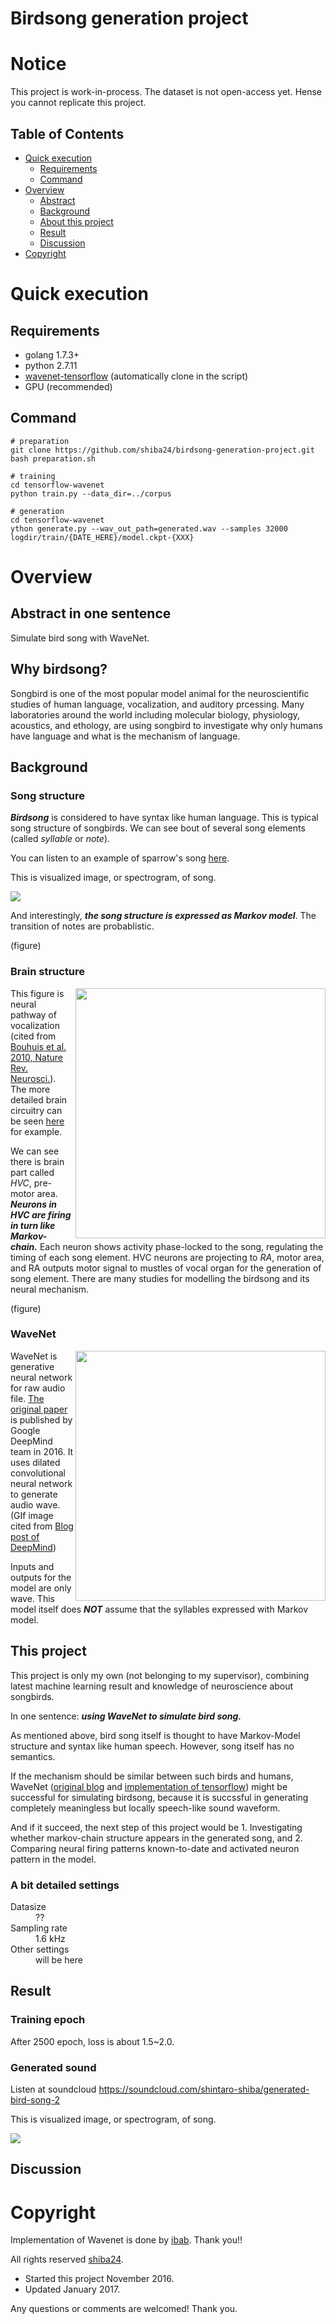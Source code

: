 Birdsong generation project
====

# Notice

This project is work-in-process. The dataset is not open-access yet. Hense you cannot replicate this project.


## Table of Contents
 - [Quick execution](https://github.com/shiba24/birdsong-generation-project#quick-execution)
     - [Requirements](https://github.com/shiba24/birdsong-generation-project#requirements)
     - [Command](https://github.com/shiba24/birdsong-generation-project#command)
 - [Overview](https://github.com/shiba24/birdsong-generation-project#overview)
     - [Abstract](https://github.com/shiba24/birdsong-generation-project#abstract-in-one-sentence)
     - [Background](https://github.com/shiba24/birdsong-generation-project#background)
     - [About this project](https://github.com/shiba24/birdsong-generation-project#this-project)
     - [Result](https://github.com/shiba24/birdsong-generation-project#result)
     - [Discussion](https://github.com/shiba24/birdsong-generation-project#discussion)
 - [Copyright](https://github.com/shiba24/birdsong-generation-project#copyright)



# Quick execution

## Requirements

- golang 1.7.3+
- python 2.7.11
- [wavenet-tensorflow](https://github.com/ibab/tensorflow-wavenet) (automatically clone in the script)
- GPU (recommended)

## Command

```
# preparation
git clone https://github.com/shiba24/birdsong-generation-project.git
bash preparation.sh

# training  
cd tensorflow-wavenet
python train.py --data_dir=../corpus

# generation
cd tensorflow-wavenet
ython generate.py --wav_out_path=generated.wav --samples 32000 logdir/train/{DATE_HERE}/model.ckpt-{XXX}
```

# Overview

## Abstract in one sentence

Simulate bird song with WaveNet.

## Why birdsong?

Songbird is one of the most popular model animal for the neuroscientific studies of human language, vocalization, and auditory prcessing. Many laboratories around the world including molecular biology, physiology, acoustics, and ethology, are using songbird to investigate why only humans have language and what is the mechanism of language.


## Background

### Song structure

***Birdsong*** is considered to have syntax like human language. This is typical song structure of songbirds. We can see bout of several song elements (called _syllable_ or _note_).

You can listen to an example of sparrow's song [here](https://soundcloud.com/shintaro-shiba/javasong).

This is visualized image, or spectrogram, of song.

<img src="https://github.com/shiba24/birdsong-generation-project/blob/master/images/javasong_spectrogram.png" > 


And interestingly, ***the song structure is expressed as Markov model***. The transition of notes are probablistic.

(figure)


### Brain structure

<img src="https://github.com/shiba24/birdsong-generation-project/blob/master/images/bolhuis_2010_fig1.png" width="400px" align="right">

This figure is neural pathway of vocalization (cited from [Bouhuis et al. 2010, Nature Rev. Neurosci.](http://www.nature.com/nrn/journal/v11/n11/execsumm/nrn2931.html)). The more detailed brain circuitry can be seen [here](http://web.williams.edu/Biology/Faculty_Staff/hwilliams/Finches/circuits.html) for example. 

We can see there is brain part called _HVC_, pre-motor area. ***Neurons in HVC are firing in turn like Markov-chain.*** Each neuron shows activity phase-locked to the song, regulating the timing of each song element. HVC neurons are projecting to _RA_, motor area, and RA outputs motor signal to mustles of vocal organ for the generation of song element. There are many studies for modelling the birdsong and its neural mechanism.

(figure)


### WaveNet

<img src="https://github.com/shiba24/birdsong-generation-project/blob/master/images/wavenet.gif" width="400px" align="right">

WaveNet is generative neural network for raw audio file. [The original paper](https://arxiv.org/pdf/1609.03499.pdf) is published by Google DeepMind team in 2016. It uses dilated convolutional neural network to generate audio wave. (GIf image cited from [Blog post of DeepMind](https://deepmind.com/blog/wavenet-generative-model-raw-audio/))

Inputs and outputs for the model are only wave. This model itself does ***NOT*** assume that the syllables expressed with Markov model.


## This project

This project is only my own (not belonging to my supervisor), combining latest machine learning result and knowledge of neuroscience about songbirds.

In one sentence: ***using WaveNet to simulate bird song.***

As mentioned above, bird song itself is thought to have Markov-Model structure and syntax like human speech. However, song itself has no semantics.

If the mechanism should be similar between such birds and humans, WaveNet ([original blog](https://deepmind.com/blog/wavenet-generative-model-raw-audio/) and [implementation of tensorflow](https://github.com/ibab/tensorflow-wavenet)) might be successful for simulating birdsong, because it is succssful in generating completely meaningless but locally speech-like sound waveform.

And if it succeed, the next step of this project would be 1. Investigating whether markov-chain structure appears in the generated song, and 2. Comparing neural firing patterns known-to-date and activated neuron pattern in the model.


### A bit detailed settings

<dl>
  <dt>Datasize</dt>
  <dd>??</dd>
  <dt>Sampling rate</dt>
  <dd>1.6 kHz</dd>
  <dt>Other settings</dt>
  <dd>will be here</dd>
</dl>


## Result

### Training epoch

After 2500 epoch, loss is about 1.5~2.0.

### Generated sound

Listen at soundcloud https://soundcloud.com/shintaro-shiba/generated-bird-song-2

This is visualized image, or spectrogram, of song.

<img src="https://github.com/shiba24/birdsong-generation-project/blob/master/images/generated-song_spectrogram.png" > 


## Discussion



# Copyright

Implementation of Wavenet is done by [ibab](https://github.com/ibab). Thank you!!

All rights reserved [shiba24](https://github.com/shiba24).

 - Started this project November 2016.
 - Updated January 2017.

Any questions or comments are welcomed! Thank you.

